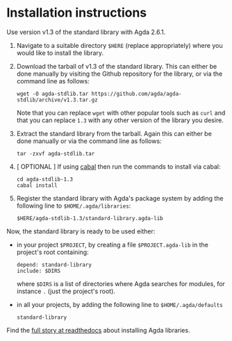 Installation instructions
=========================

Use version v1.3 of the standard library with Agda 2.6.1.

1. Navigate to a suitable directory `$HERE` (replace appropriately) where
   you would like to install the library.

2. Download the tarball of v1.3 of the standard library. This can either be
   done manually by visiting the Github repository for the library, or via the
   command line as follows:
   ```
   wget -O agda-stdlib.tar https://github.com/agda/agda-stdlib/archive/v1.3.tar.gz
   ```
   Note that you can replace `wget` with other popular tools such as `curl` and that
   you can replace `1.3` with any other version of the library you desire.

3. Extract the standard library from the tarball. Again this can either be
   done manually or via the command line as follows:
   ```
   tar -zxvf agda-stdlib.tar
   ```

4. [ OPTIONAL ] If using [cabal](https://www.haskell.org/cabal/) then run
   the commands to install via cabal:
   ```
   cd agda-stdlib-1.3
   cabal install
   ```

5. Register the standard library with Agda's package system by adding
   the following line to `$HOME/.agda/libraries`:
   ```
   $HERE/agda-stdlib-1.3/standard-library.agda-lib
   ```

Now, the standard library is ready to be used either:

- in your project `$PROJECT`, by creating a file
  `$PROJECT.agda-lib` in the project's root containing:
  ```
  depend: standard-library
  include: $DIRS
  ```
  where `$DIRS` is a list of directories where Agda
  searches for modules, for instance `.` (just the project's root).

- in all your projects, by adding the following line to
  `$HOME/.agda/defaults`
  ```
  standard-library
  ```

Find the [full story at readthedocs](http://agda.readthedocs.io/en/latest/tools/package-system.html) about installing Agda libraries.
